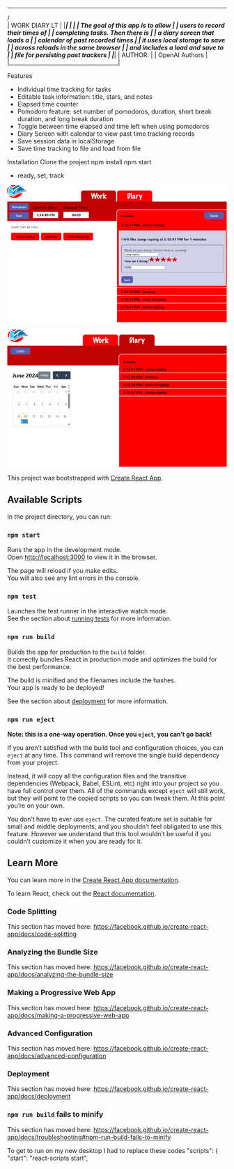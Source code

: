  _______________________________________
/                                       \
|          WORK DIARY LT                |
|_______________________________________|
|                                       |
|   The goal of this app is to allow    |
|   users to record their times of      |
|   completing tasks. Then there is     |
|   a diary screen that loads a         |
|   calendar of past recorded times     |
|   it uses local storage to save       |
|   across reloads in the same browser  |
|   and includes a load and save to     |
|   file for persisting past trackers   |
|_______________________________________|
|                AUTHOR:                |
|             OpenAI Authors            |
|_______________________________________|

Features
* Individual time tracking for tasks
* Editable task information: title, stars, and notes
* Elapsed time counter
* Pomodoro feature: set number of pomodoros, duration, short break duration, and long break duration
* Toggle between time elapsed and time left when using pomodoros
* Diary Screen with calendar to view past time tracking records
* Save session data in localStorage
* Save time tracking to file and load from file

Installation
Clone the project
npm install
npm start
- ready, set, track

![App Work Screen](/src/assets/images/workscreen.jpg)

![App Diary Screen](/src/assets/images/diaryscreen.jpg)


This project was bootstrapped with [Create React App](https://github.com/facebook/create-react-app).

## Available Scripts

In the project directory, you can run:

### `npm start`

Runs the app in the development mode.<br />
Open [http://localhost:3000](http://localhost:3000) to view it in the browser.

The page will reload if you make edits.<br />
You will also see any lint errors in the console.

### `npm test`

Launches the test runner in the interactive watch mode.<br />
See the section about [running tests](https://facebook.github.io/create-react-app/docs/running-tests) for more information.

### `npm run build`

Builds the app for production to the `build` folder.<br />
It correctly bundles React in production mode and optimizes the build for the best performance.

The build is minified and the filenames include the hashes.<br />
Your app is ready to be deployed!

See the section about [deployment](https://facebook.github.io/create-react-app/docs/deployment) for more information.

### `npm run eject`

**Note: this is a one-way operation. Once you `eject`, you can’t go back!**

If you aren’t satisfied with the build tool and configuration choices, you can `eject` at any time. This command will remove the single build dependency from your project.

Instead, it will copy all the configuration files and the transitive dependencies (Webpack, Babel, ESLint, etc) right into your project so you have full control over them. All of the commands except `eject` will still work, but they will point to the copied scripts so you can tweak them. At this point you’re on your own.

You don’t have to ever use `eject`. The curated feature set is suitable for small and middle deployments, and you shouldn’t feel obligated to use this feature. However we understand that this tool wouldn’t be useful if you couldn’t customize it when you are ready for it.

## Learn More

You can learn more in the [Create React App documentation](https://facebook.github.io/create-react-app/docs/getting-started).

To learn React, check out the [React documentation](https://reactjs.org/).

### Code Splitting

This section has moved here: https://facebook.github.io/create-react-app/docs/code-splitting

### Analyzing the Bundle Size

This section has moved here: https://facebook.github.io/create-react-app/docs/analyzing-the-bundle-size

### Making a Progressive Web App

This section has moved here: https://facebook.github.io/create-react-app/docs/making-a-progressive-web-app

### Advanced Configuration

This section has moved here: https://facebook.github.io/create-react-app/docs/advanced-configuration

### Deployment

This section has moved here: https://facebook.github.io/create-react-app/docs/deployment

### `npm run build` fails to minify

This section has moved here: https://facebook.github.io/create-react-app/docs/troubleshooting#npm-run-build-fails-to-minify

To get to run on my new desktop I had to replace these codes
"scripts": {
    "start": "react-scripts start",